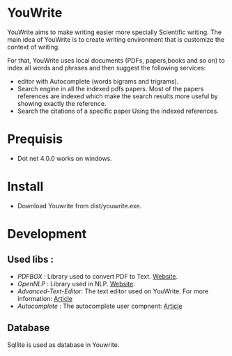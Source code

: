 # YouWrite
YouWrite aims to make writing easier more specially Scientific writing.  The main idea of YouWrite is to create writing environment that is customize the context of writing. 

For that, YouWrite uses local documents (PDFs, papers,books and so on) to index all words and phrases and then suggest the following services: 

- editor with Autocomplete (words bigrams and trigrams).
- Search engine in all the indexed pdfs papers. Most of the papers references are indexed which make the search results more useful by showing exactly the reference. 
- Search the citations of a specific paper Using the indexed references.

# Prequisis
- Dot net 4.0.0 works on windows.

# Install 
- Download Youwrite from  dist/youwrite.exe. 

# Development 

## Used libs : 
* *PDFBOX* : Library used to convert PDF to Text.  [Website](http://www.squarepdf.net/pdfbox-in-net "pdfbox-in-net").
* *OpenNLP* : Library used in NLP. [Website](https://sharpnlp.codeplex.com/ "sharpnlp"). 
* *Advanced-Text-Editor*: The text editor used on YouWrite. For more information: [Article](http://www.codeproject.com/Articles/22783/Advanced-Text-Editor-with-Ruler "Advanced-Text-Editor")
* *Autocomplete* : The autocomplete user compnent: [Article](http://www.codeproject.com/Articles/365974/Autocomplete-Menu "Autocomplete-Menu")

## Database 
Sqllite is used as database in Youwrite.




  



